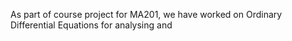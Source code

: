 As part of course project for MA201, we have worked on Ordinary Differential Equations for analysing
and 
